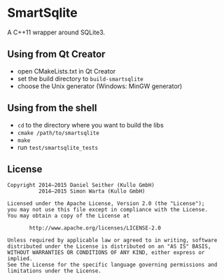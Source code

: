 SmartSqlite
=============

A C++11 wrapper around SQLite3.

Using from Qt Creator
---------------------

* open CMakeLists.txt in Qt Creator
* set the build directory to `build-smartsqlite`
* choose the Unix generator (Windows: MinGW generator)


Using from the shell
--------------------

* `cd` to the directory where you want to build the libs
* `cmake /path/to/smartsqlite`
* `make`
* run `test/smartsqlite_tests`

License
-------

```
Copyright 2014–2015 Daniel Seither (Kullo GmbH)
          2014–2015 Simon Warta (Kullo GmbH)

Licensed under the Apache License, Version 2.0 (the "License");
you may not use this file except in compliance with the License.
You may obtain a copy of the License at

       http://www.apache.org/licenses/LICENSE-2.0

Unless required by applicable law or agreed to in writing, software
distributed under the License is distributed on an "AS IS" BASIS,
WITHOUT WARRANTIES OR CONDITIONS OF ANY KIND, either express or implied.
See the License for the specific language governing permissions and
limitations under the License.
```
